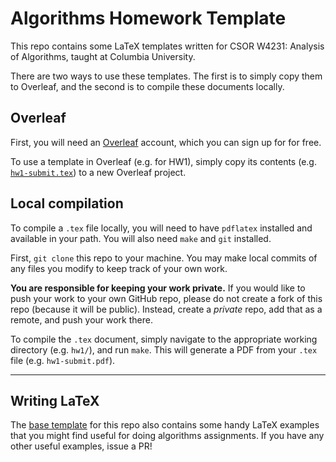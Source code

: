 Algorithms Homework Template
============================

This repo contains some LaTeX templates written for CSOR W4231: Analysis of
Algorithms, taught at Columbia University.

There are two ways to use these templates. The first is to simply copy them to
Overleaf, and the second is to compile these documents locally.

Overleaf
--------

First, you will need an [Overleaf][overleaf] account, which you can sign up for
for free.

To use a template in Overleaf (e.g. for HW1), simply copy its contents (e.g.
[`hw1-submit.tex`][hw1-tex]) to a new Overleaf project.

[overleaf]: https://www.overleaf.com/
[hw1-tex]: hw1/hw1-submit.tex


Local compilation
-----------------

To compile a `.tex` file locally, you will need to have `pdflatex` installed
and available in your path. You will also need `make` and `git` installed.

First, `git clone` this repo to your machine. You may make local commits of any
files you modify to keep track of your own work.

**You are responsible for keeping your work private.** If you would like to push
your work to your own GitHub repo, please do not create a fork of this repo
(because it will be public).  Instead, create a _private_ repo, add that as a
remote, and push your work there.

To compile the `.tex` document, simply navigate to the appropriate working
directory (e.g. `hw1/`), and run `make`. This will generate a PDF from your
`.tex` file (e.g. `hw1-submit.pdf`).

--------

Writing LaTeX
-------------

The [base template][base-tex] for this repo also contains some handy LaTeX
examples that you might find useful for doing algorithms assignments. If you
have any other useful examples, issue a PR!

[base-tex]: base-tutorial/base-tutorial.tex
